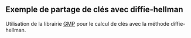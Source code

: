 Exemple de partage de clés avec diffie-hellman
-----
Utilisation de la librairie [GMP][] pour le calcul de clés avec la méthode diffie-hellman.

[GMP]: http://gmplib.org "The GNU Multiple Precision Arithmetic Library"